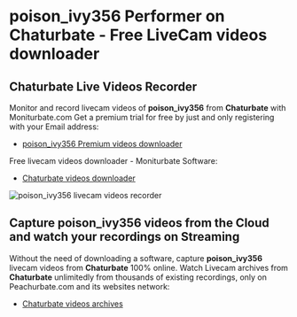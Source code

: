# poison_ivy356 Performer on Chaturbate - Free LiveCam videos downloader

## Chaturbate Live Videos Recorder

Monitor and record livecam videos of **poison_ivy356** from **Chaturbate** with Moniturbate.com
Get a premium trial for free by just and only registering with your Email address:
* [poison_ivy356 Premium videos downloader](https://moniturbate.com/request-demo-licence-key.html)

Free livecam videos downloader - Moniturbate Software:
* [Chaturbate videos downloader](https://moniturbate.com/moniturbate-download-software.html)

![poison_ivy356 livecam videos recorder](https://peachurnet.com/templates/moniturbate-software.png)


## Capture poison_ivy356 videos from the Cloud and watch your recordings on Streaming

Without the need of downloading a software, capture **poison_ivy356** livecam videos from **Chaturbate** 100% online.
Watch Livecam archives from **Chaturbate** unlimitedly from thousands of existing recordings, only on Peachurbate.com and its websites network:
* [Chaturbate videos archives](https://peachurnet.com/)